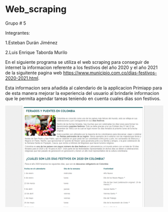 # Web_scraping

Grupo # 5

Integrantes:

1.Esteban Durán Jiménez 

2.Luis Enrique Taborda Murilo 

En el siguiente programa se utiliza el web scraping para conseguir de internet la informacion referente a los festivos del año 2020 y el año 2021 de la siguitente pagina web https://www.municipio.com.co/dias-festivos-2020-2021.html.

Esta informacion sera añadida al calendario de la applicacion Primiapp para de esta manera mejorar la experiencia del usuario al brindarle informacion que le permita agendar tareas teniendo en cuenta cuales dias son festivos.

![alt tag](https://github.com/eduran777/Web_scraping/blob/main/Web_scraping/web_scraping.PNG?raw=true)
